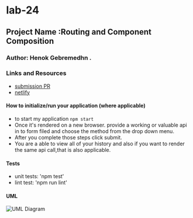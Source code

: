 # lab-24

## Project Name :Routing and Component Composition

### Author: Henok Gebremedhn .

### Links and Resources

- [submission PR](https://codesandbox.io/s/github/henok-401-javascript/lab-23/pull/5)
- [netlify](https://keen-minsky-14919a.netlify.app)


#### How to initialize/run your application (where applicable)

- to start my application `npm start` 
- Once it's rendered on a new browser. provide a working or valuable api in to form filed and choose the method from the drop down menu.
- After you complete those steps click submit.
- You are a able to view all of your history and also if you want to render the same api call,that is also applicable. 

#### Tests

- unit tests: 'npm test'
- lint test: 'npm run lint'

#### UML

![UML Diagram]()